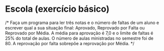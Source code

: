 # Escola (exercício básico)
/*
Faça um programa para ler três notas e o número de faltas de um aluno e
escrever qual a sua situação final: Aprovado, Reprovado por Falta ou
Reprovado por Média. A média para aprovação é 7,0 e o limite de faltas é 25% do total de aulas.
O número de aulas ministradas no semestre foi de 80. A reprovação por falta sobrepõe a reprovação por Média.
*/
